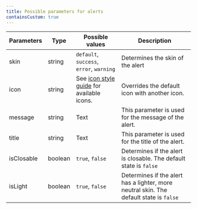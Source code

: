 ```yaml
---
title: Possible parameters for alerts
containsCustom: true
---
```


<table class="c-table">
    <thead>
        <tr>
            <th>Parameters</th>
            <th>Type</th>
            <th>Possible values</th>
            <th>Description</th>
        </tr>
    </thead>
    <tbody>
        <tr>
            <td>skin</td>
            <td>string</td>
            <td><code>default</code>, <code>success</code>, <code>error</code>, <code>warning</code></td>
            <td>Determines the skin of the alert</td>
        </tr>
        <tr>
            <td>icon</td>
            <td>string</td>
            <td>See <a href="/development/docs/aov-icons.html">icon style guide</a> for available icons.</td>
            <td>Overrides the default icon with another icon.</td>
        </tr>
        <tr>
            <td>message</td>
            <td>string</td>
            <td>Text</td>
            <td>This parameter is used for the message of the alert.</td>
        </tr>
        <tr>
            <td>title</td>
            <td>string</td>
            <td>Text</td>
            <td>This parameter is used for the title of the alert.</td>
        </tr>
        <tr>
            <td>isClosable</td>
            <td>boolean</td>
            <td><code>true</code>, <code>false</code></td>
            <td>Determines if the alert is closable. The default state is <code>false</code></td>
        </tr>
        <tr>
            <td>isLight</td>
            <td>boolean</td>
            <td><code>true</code>, <code>false</code></td>
            <td>Determines if the alert has a lighter, more neutral skin. The default state is <code>false</code></code></td>
        </tr>
    </tbody>
</table>
